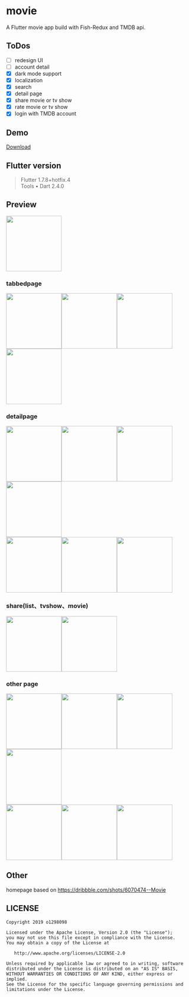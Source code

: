 # movie

A Flutter movie app build with Fish-Redux and TMDB api.  
## ToDos
- [ ] redesign UI
- [ ] account detail
- [x] dark mode support
- [x] localization
- [x] search 
- [x] detail page 
- [x] share movie or tv show
- [x] rate movie or tv show
- [x] login with TMDB account
## Demo
<a href='https://github.com/o1298098/Flutter-Movie/releases/download/demo/demo.apk'>Download</a>
## Flutter version
>Flutter 1.7.8+hotfix.4  
>Tools • Dart 2.4.0  
## Preview 
<img src="https://github.com/o1298098/Flutter-Movie/blob/master/srceenshot/ios.gif" width="150">  

### tabbedpage
<img src="https://github.com/o1298098/Flutter-Movie/blob/master/srceenshot/ios1.png" width="150"><img src="https://github.com/o1298098/Flutter-Movie/blob/master/srceenshot/ios2.png" width="150"><img src="https://github.com/o1298098/Flutter-Movie/blob/master/srceenshot/ios3.png" width="150"><img src="https://github.com/o1298098/Flutter-Movie/blob/master/srceenshot/ios4.png" width="150">  
### detailpage
<img src="https://github.com/o1298098/Flutter-Movie/blob/master/srceenshot/ios18.png" width="150"><img src="https://github.com/o1298098/Flutter-Movie/blob/master/srceenshot/ios5.png" width="150"><img src="https://github.com/o1298098/Flutter-Movie/blob/master/srceenshot/ios14.png" width="150"><img src="https://github.com/o1298098/Flutter-Movie/blob/master/srceenshot/ios6.png" width="150">  
<img src="https://github.com/o1298098/Flutter-Movie/blob/master/srceenshot/ios9.png" width="150"><img src="https://github.com/o1298098/Flutter-Movie/blob/master/srceenshot/ios10.png" width="150"><img src="https://github.com/o1298098/Flutter-Movie/blob/master/srceenshot/ios11.png" width="150">  
### share(list、tvshow、movie)
<img src="https://github.com/o1298098/Flutter-Movie/blob/master/srceenshot/ios15.png" width="150"><img src="https://github.com/o1298098/Flutter-Movie/blob/master/srceenshot/ios16.png" width="150">  
### other page  
<img src="https://github.com/o1298098/Flutter-Movie/blob/master/srceenshot/ios7.png" width="150"><img src="https://github.com/o1298098/Flutter-Movie/blob/master/srceenshot/ios8.png" width="150"><img src="https://github.com/o1298098/Flutter-Movie/blob/master/srceenshot/ios12.png" width="150"><img src="https://github.com/o1298098/Flutter-Movie/blob/master/srceenshot/ios13.png" width="150">  
<img src="https://github.com/o1298098/Flutter-Movie/blob/master/srceenshot/ios17.png" width="150"><img src="https://github.com/o1298098/Flutter-Movie/blob/master/srceenshot/ios19.gif" width="150"><img src="https://github.com/o1298098/Flutter-Movie/blob/master/srceenshot/ios20.png" width="150">

## Other
homepage based on https://dribbble.com/shots/6070474--Movie

## LICENSE
    Copyright 2019 o1298098
    
    Licensed under the Apache License, Version 2.0 (the "License");
    you may not use this file except in compliance with the License.
    You may obtain a copy of the License at
    
       http://www.apache.org/licenses/LICENSE-2.0
    
    Unless required by applicable law or agreed to in writing, software
    distributed under the License is distributed on an "AS IS" BASIS,
    WITHOUT WARRANTIES OR CONDITIONS OF ANY KIND, either express or implied.
    See the License for the specific language governing permissions and
    limitations under the License.